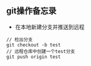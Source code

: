 ## git操作备忘录

* 在本地新建分支并推送到远程
````
// 检出分支
git checkout -b test
// 远程仓库中创建一个test分支
git push origin test  
````
 